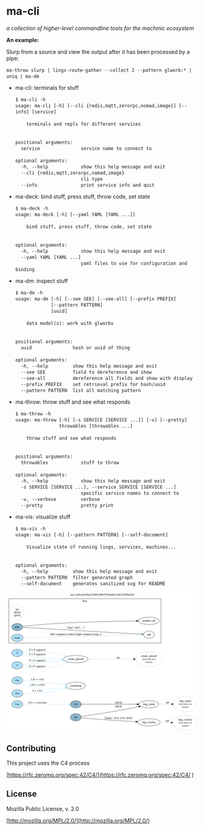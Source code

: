 # ma-cli

_a collection of higher-level commandline tools for the machinic ecosystem_

**An example:**

Slurp from a source and view the output after it has been processed by a pipe:
```
ma-throw slurp | lings-route-gather --collect 2 --pattern glworb:* | uniq | ma-dm
```

* ma-cli: terminals for stuff
    ```
    $ ma-cli -h
    usage: ma-cli [-h] [--cli {redis,mqtt,zerorpc,nomad,image}] [--info] [service]

        terminals and repls for different services


    positional arguments:
      service               service name to connect to

    optional arguments:
      -h, --help            show this help message and exit
      --cli {redis,mqtt,zerorpc,nomad,image}
                            cli type
      --info                print service info and quit
    ```

* ma-deck: bind stuff, press stuff, throw code, set state
    ```
    $ ma-deck -h
    usage: ma-deck [-h] [--yaml YAML [YAML ...]]

        bind stuff, press stuff, throw code, set state


    optional arguments:
      -h, --help            show this help message and exit
      --yaml YAML [YAML ...]
                            yaml files to use for configuration and binding
    ```

* ma-dm: inspect stuff
    ```
    $ ma-dm -h
    usage: ma-dm [-h] [--see SEE] [--see-all] [--prefix PREFIX]
                 [--pattern PATTERN]
                 [uuid]

        data model(s): work with glworbs


    positional arguments:
      uuid               hash or uuid of thing

    optional arguments:
      -h, --help         show this help message and exit
      --see SEE          field to dereference and show
      --see-all          dereference all fields and show with display
      --prefix PREFIX    set retrieval prefix for hash/uuid
      --pattern PATTERN  list all matching pattern
    ```

* ma-throw: throw stuff and see what responds
    ```
    $ ma-throw -h
    usage: ma-throw [-h] [-s SERVICE [SERVICE ...]] [-v] [--pretty]
                    throwables [throwables ...]

        throw stuff and see what responds


    positional arguments:
      throwables            stuff to throw

    optional arguments:
      -h, --help            show this help message and exit
      -s SERVICE [SERVICE ...], --service SERVICE [SERVICE ...]
                            specific service names to connect to
      -v, --verbose         verbose
      --pretty              pretty print
    ```

* ma-vis: visualize stuff
    ```
    $ ma-vis -h
    usage: ma-vis [-h] [--pattern PATTERN] [--self-document]

        Visualize state of running lings, services, machines...


    optional arguments:
      -h, --help         show this help message and exit
      --pattern PATTERN  filter generated graph
      --self-document    generates sanitized svg for README
    ```
![partial map][rel-ma-vis-svg]

[rel-ma-vis-svg]: ma-vis-screenshot.svg?sanitize=true


## Contributing
This project uses the C4 process 

[https://rfc.zeromq.org/spec:42/C4/](https://rfc.zeromq.org/spec:42/C4/
)

## License
Mozilla Public License, v. 2.0

[http://mozilla.org/MPL/2.0/](http://mozilla.org/MPL/2.0/)

